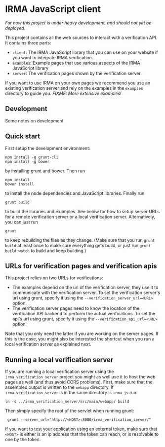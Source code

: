 IRMA JavaScript client
======================

*For now this project is under heavy development, and should not yet be deployed.*

This project contains all the web sources to interact with a verification API. It contains three parts:

 * `client`: The IRMA JavaScript library that you can use on your website if you want to integrate IRMA verification.
 * `examples`: Example pages that use various aspects of the IRMA JavaScript library
 * `server`: The verification pages shown by the verification server.

If you want to use IRMA on your own pages we recommend you use an existing verification server and rely on the examples in the `examples` directory to guide you. *FIXME: More extensive examples!*

## Development

Some notes on development

## Quick start

First setup the development environment:

    npm install -g grunt-cli
    npm install -g bower

by installing grunt and bower. Then run

    npm install
    bower install

to install the node dependencies and JavaScript libraries. Finally run

    grunt build

to build the libraries and examples. See below for how to setup server URLs for a remote verification server or a local verification server. Alternatively, you can just run

    grunt

to keep rebuilding the files as they change. (Make sure that you run `grunt build` at least once to make sure everything gets build, or just run `grunt build watch` to build and keep building.)

## URLs for verification pages and verification apis

This project relies on two URLs for verifications:

 * The examples depend on the url of the verification server, they use it to communicate with the verification server. To set the verification server's url using grunt, specify it using the `--verification_server_url=<URL>` option.
 * The verification server pages need to know the location of the verification API backend to perform the actual verifications. To set the api's url using grunt, specify it using the `--verification_api_url=<URL>` option.

Note that you only need the latter if you are working on the server pages. If this is the case, you might also be interested the shortcut when you run a local verification server as explained next.

## Running a local verification server

If you are running a local verification server using the `irma_verification_server` project you might as well use it to host the web pages as well (and thus avoid CORS problems). First, make sure that the assembled output is written to the `webapp` directory. If `irma_verification_server` is in the same directory is `irma_js` run:

    ln -s ../irma_verification_server/src/main/webapp/ build

Then simply specify the root of the servlet when running grunt:

     grunt --server_url="http://<HOST>:8080/irma_verification_server/"

If you want to test your application using an external token, make sure that `<HOST>` is either is an ip address that the token can reach, or is resolvable to one by the token.
